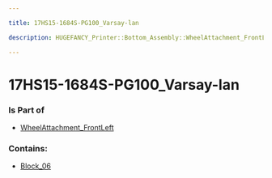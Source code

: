```yaml
---

title: 17HS15-1684S-PG100_Varsay-lan

description: HUGEFANCY_Printer::Bottom_Assembly::WheelAttachment_FrontLeft::17HS15-1684S-PG100_Varsay-lan

---
```

# 17HS15-1684S-PG100_Varsay-lan
<script>
    var geoarray = '{"Block_06": {}}';
</script>
<script>
    var basepath = '/assets/HUGEFANCY_Printer/Bottom_Assembly/WheelAttachment_FrontLeft/17HS15-1684S-PG100_Varsay-lan/';
</script>
<link rel="stylesheet" href="/css/container.css">

<div id="container"></div>

<!-- these are the required scripts for the three.js scene -->
<script src="/lib/three.min.js"></script>
<script src="/lib/OrbitControls.js"></script>
<script src="/lib/RectAreaLightUniformsLib.js"></script>
<!-- this is your app's lib file -->
<script src="/lib/triceratops_app.js"></script>
### Is Part of
- [WheelAttachment_FrontLeft](../WheelAttachment_FrontLeft)  

### Contains:
- [Block_06](./17HS15-1684S-PG100_Varsay-lan/Block_06)

